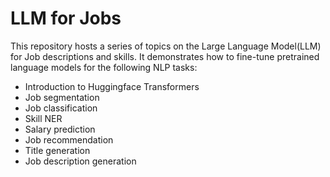 # LLM for Jobs

This repository hosts a series of topics on the Large Language Model(LLM) for Job descriptions and skills. It demonstrates how to fine-tune pretrained language models for the following NLP tasks:

- Introduction to Huggingface Transformers
- Job segmentation
- Job classification
- Skill NER
- Salary prediction
- Job recommendation
- Title generation
- Job description generation



